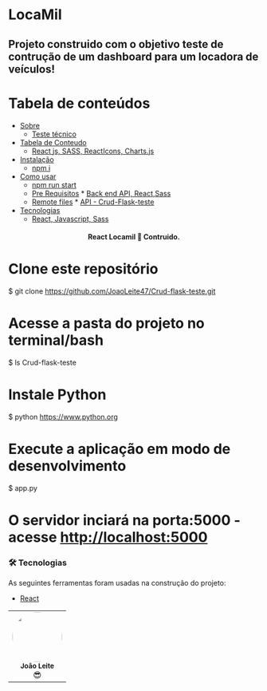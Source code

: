 # LocaMil

## Projeto construido com o objetivo teste de contrução de um dashboard para um locadora de veículos!



Tabela de conteúdos
=================
<!--ts-->
   * [Sobre](#)
       * [Teste técnico](#)
   * [Tabela de Conteudo](#tabela-de-conteudo)
        * [React js, SASS, ReactIcons, Charts.js ](#tabela-de-conteudo)
   * [Instalação](#instalacao)
       * [npm i](#instalacao)
   * [Como usar](#como-usar)
   	   * [npm run start](#como-usar)
      * [Pre Requisitos](#pre-requisitos)
              * [Back end API, React,Sass](#pre-requisitos)
      * [Remote files](#remote-files)
              * [API - Crud-Flask-teste](#remote-files)
   * [Tecnologias](#tecnologias)
      * [React, Javascript, Sass](#tecnologias)
   
<!--te-->

<h4 align="center"> 
	  React Locamil 🚀 Contruido.  
</h4>

# Clone este repositório
$ git clone <https://github.com/JoaoLeite47/Crud-flask-teste.git>

# Acesse a pasta do projeto no terminal/bash
$ ls Crud-flask-teste

# Instale Python
$ python <https://www.python.org>

# Execute a aplicação em modo de desenvolvimento
$ app.py

# O servidor inciará na porta:5000 - acesse <http://localhost:5000> 

### 🛠 Tecnologias
As seguintes ferramentas foram usadas na construção do projeto:
- [React](https://pt-br.reactjs.org/)

<table>
  <tr>
    <td align="center"><img style="border-radius: 50%;" src="https://avatars.githubusercontent.com/u/100146681?v=4" width="100px;" alt=""/><br /><sub><b>João Leite</b></sub></a><br />😎</a></td>
</table>
